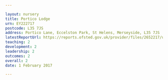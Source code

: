 ```yaml
---

layout: nursery
title: Portico Lodge
urn: EY222717
postcode: L35 7JS
address: Portico Lane, Eccelston Park, St Helens, Merseyside, L35 7JS
latestReportUrl: https://reports.ofsted.gov.uk/provider/files/2652217/urn/EY222717.pdf
teaching: 2
development: 2
leadership: 2
outcomes: 2
overall: 2
date: 1 February 2017

---
```

